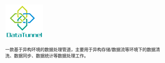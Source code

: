 ![Image text](https://raw.githubusercontent.com/bytegriffin/DataTunnel/master/logo.png)
===========================
  一款基于异构环境的数据处理管道，主要用于异构存储/数据流等环境下的数据清洗、数据同步、数据统计等数据处理工作。